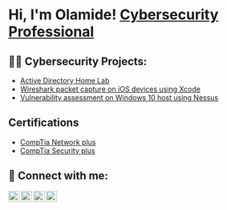 <h1>Hi, I'm Olamide! 
<a href="https://www.linkedin.com/in/olamide-bolarinwa-431404267">Cybersecurity Professional</a>

<h2>👨‍💻 Cybersecurity Projects:</h2>

  - [Active Directory Home Lab](https://github.com/0xSp0rt/ActiveDirectoryLab/tree/main)
  - [Wireshark packet capture on iOS devices using Xcode](https://github.com/0xSp0rt/iOS-Packet-Capture)
  - [Vulnerability assessment on Windows 10 host using Nessus](https://github.com/0xSp0rt/Vulnerability-assessment-on-windows-10-host-using-Nessus)

<h2>Certifications</h2>

- [CompTia Network plus](https://imgur.com/PMDm8Da.png)
- [CompTia Security plus](https://imgur.com/tQal7fs.png)

<h2> 🤳 Connect with me:</h2>

[<img align="left" alt="0xSp0rt | YouTube" width="22px" src="https://cdn.jsdelivr.net/npm/simple-icons@v3/icons/youtube.svg" />][youtube]
[<img align="left" alt="0xSp0rt | Twitter" width="22px" src="https://cdn.jsdelivr.net/npm/simple-icons@v3/icons/twitter.svg" />][twitter]
[<img align="left" alt="0xSp0rt | LinkedIn" width="22px" src="https://cdn.jsdelivr.net/npm/simple-icons@v3/icons/linkedin.svg" />][linkedin]
[<img align="left" alt="0xSp0rt | Instagram" width="22px" src="https://cdn.jsdelivr.net/npm/simple-icons@v3/icons/instagram.svg" />][instagram]

[twitter]: https://twitter.com/iam_sportin
[youtube]: https://www.youtube.com
[instagram]: https://www.instagram.com
[linkedin]: https://linkedin.com/in/olamide-bolarinwa-431404267
